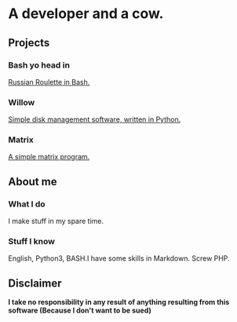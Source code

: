 # A developer and a cow.

## Projects

### Bash yo head in
[Russian Roulette in Bash.](https://thycowlord.github.io/roulette)

### Willow
[Simple disk management software, written in Python. ](https://thycowlord.github.io/willow)

### Matrix
[A simple matrix program.](https://thycowlord.github.io/matrix)



## About me

### What I do
I make stuff in my spare time.

### Stuff I know
English, Python3, BASH.I have some skills in Markdown. Screw PHP. 



## Disclaimer

__I take no responsibility in any result of anything resulting from this software (Because I don't want to be sued)__
